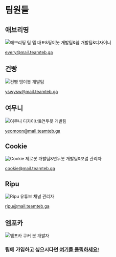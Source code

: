 # 팀원들
## 애브리띵
![애브리띵](https://cdn.discordapp.com/avatars/694017913723682946/77be0571d716ecca75d8b1545dd4b0a9.webp?size=1024)
팀 텝 대표&띵이봇 개발팀&웹 개발팀&디자이너

every@mail.teamteb.ga
## 건빵
![건빵](https://cdn.discordapp.com/avatars/745848200195473490/38e8c0f334c350d7cbe58356e6f74c52.webp?size=1024)
띵이봇 개발팀

yswysw@mail.teamteb.ga
## 여무니
![여무니](https://cdn.discordapp.com/avatars/724862211251765250/d4140686cdd1f51a1e272c99a604e846.webp?size=1024)
디자이너&연두봇 개발팀

yeomoon@mail.teamteb.ga
## Cookie
![Cookie](https://cdn.discordapp.com/avatars/653075791814590487/10e541608bfbb15864a8adb739717ebd.webp?size=1024)
제로봇 개발팀&연두봇 개발팀&포럼 관리자

cookie@mail.teamteb.ga
## Ripu
![Ripu](https://cdn.discordapp.com/avatars/752340374961389628/4b166596c1cbb11d6f6f3a4ad92a078e.webp?size=1024)
유튜브 채널 관리자

ripu@mail.teamteb.ga
## 엠포카
![엠포카](https://cdn.discordapp.com/avatars/488670402118156298/74e6626ffd3546ebd2cdd238559dc133.webp?size=1024)
쿠커 봇 개발자

### 팀에 가입하고 싶으시다면 [여기를 클릭하세요!](/members/jointeam/)
